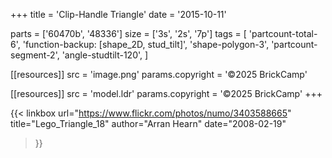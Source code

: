 +++
title = 'Clip-Handle Triangle'
date  = '2015-10-11'

parts = ['60470b', '48336']
size  = ['3s', '2s', '7p']
tags  = [
  'partcount-total-6',
  'function-backup: [shape_2D, stud_tilt]',
  'shape-polygon-3',
  'partcount-segment-2',
  'angle-studtilt-120',
]

[[resources]]
src              = 'image.png'
params.copyright = '©2025 BrickCamp'

[[resources]]
src              = 'model.ldr'
params.copyright = '©2025 BrickCamp'
+++

{{< linkbox
    url="https://www.flickr.com/photos/numo/3403588665"
    title="Lego_Triangle_18"
    author="Arran Hearn"
    date="2008-02-19"
>}}
